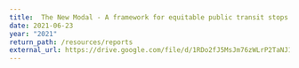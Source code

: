 ```yaml
---
title:  The New Modal - A framework for equitable public transit stops. English executive summary
date: 2021-06-23
year: "2021"
return_path: /resources/reports
external_url: https://drive.google.com/file/d/1RDo2fJ5MsJm76zWLrP2TaNJ1QyMhlS8y/view?usp=sharing
---
```

